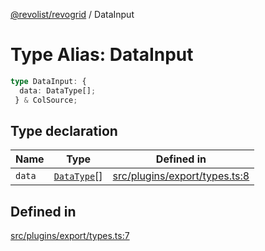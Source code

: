 [@revolist/revogrid](README.md) / DataInput

# Type Alias: DataInput

```ts
type DataInput: {
  data: DataType[];
 } & ColSource;
```

## Type declaration

| Name | Type | Defined in |
| ------ | ------ | ------ |
| `data` | [`DataType`](TypeAlias.DataType.md)[] | [src/plugins/export/types.ts:8](https://github.com/revolist/revogrid/blob/74012ec30398bf39d0acc929bd7f7963856aba4e/src/plugins/export/types.ts#L8) |

## Defined in

[src/plugins/export/types.ts:7](https://github.com/revolist/revogrid/blob/74012ec30398bf39d0acc929bd7f7963856aba4e/src/plugins/export/types.ts#L7)
